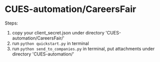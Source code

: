 # CUES-automation/CareersFair
Steps:<br/>
1. copy your client_secret.json under directory 'CUES-automation/CareersFair/'<br/>
2. run `python quickstart.py` in terminal<br/>
3. run `python send_to_companies.py` in terminal, put attachments under directory 'CUES-automation/'<br/>

